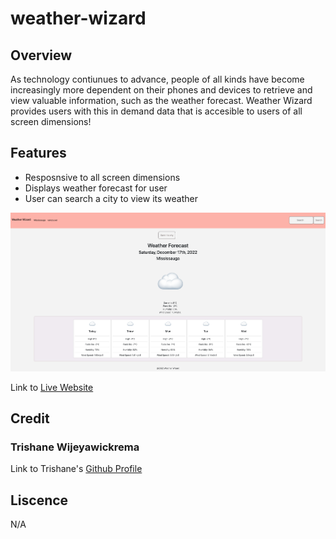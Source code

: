 # weather-wizard

## Overview

As technology contiunues to advance, people of all kinds have become increasingly more dependent on their phones and devices to retrieve and view valuable information, such as the weather forecast. Weather Wizard provides users with this in demand data that is accesible to users of all screen dimensions!

## Features

- Resposnsive to all screen dimensions
- Displays weather forecast for user
- User can search a city to view its weather

![screenshot](develop/images/weatherwizard.png)

Link to [Live Website](https://trishaneww.github.io/weather-wizard/)

## Credit

### Trishane Wijeyawickrema
Link to Trishane's [Github Profile](https://github.com/Trishaneww)

## Liscence

N/A
